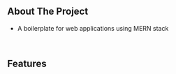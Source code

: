 ## About The Project

- A boilerplate for web applications using MERN stack

&nbsp;

## Features

&nbsp;
